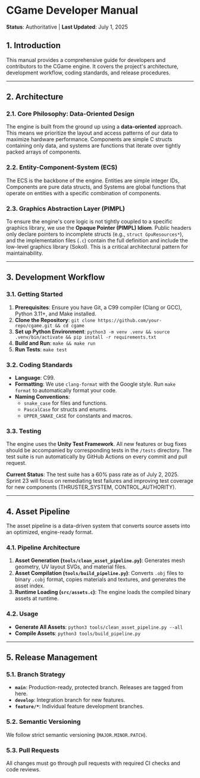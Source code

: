 # CGame Developer Manual

**Status**: Authoritative | **Last Updated**: July 1, 2025

## 1. Introduction

This manual provides a comprehensive guide for developers and contributors to the CGame engine. It covers the project's architecture, development workflow, coding standards, and release procedures.

---

## 2. Architecture

### 2.1. Core Philosophy: Data-Oriented Design

The engine is built from the ground up using a **data-oriented** approach. This means we prioritize the layout and access patterns of our data to maximize hardware performance. Components are simple C structs containing only data, and systems are functions that iterate over tightly packed arrays of components.

### 2.2. Entity-Component-System (ECS)

The ECS is the backbone of the engine. Entities are simple integer IDs, Components are pure data structs, and Systems are global functions that operate on entities with a specific combination of components.

### 2.3. Graphics Abstraction Layer (PIMPL)

To ensure the engine's core logic is not tightly coupled to a specific graphics library, we use the **Opaque Pointer (PIMPL) Idiom**. Public headers only declare pointers to incomplete structs (e.g., `struct GpuResources*`), and the implementation files (`.c`) contain the full definition and include the low-level graphics library (Sokol). This is a critical architectural pattern for maintainability.

---

## 3. Development Workflow

### 3.1. Getting Started

1.  **Prerequisites**: Ensure you have Git, a C99 compiler (Clang or GCC), Python 3.11+, and Make installed.
2.  **Clone the Repository**: `git clone https://github.com/your-repo/cgame.git && cd cgame`
3.  **Set up Python Environment**: `python3 -m venv .venv && source .venv/bin/activate && pip install -r requirements.txt`
4.  **Build and Run**: `make && make run`
5.  **Run Tests**: `make test`

### 3.2. Coding Standards

*   **Language**: C99.
*   **Formatting**: We use `clang-format` with the Google style. Run `make format` to automatically format your code.
*   **Naming Conventions**:
    *   `snake_case` for files and functions.
    *   `PascalCase` for structs and enums.
    *   `UPPER_SNAKE_CASE` for constants and macros.

### 3.3. Testing

The engine uses the **Unity Test Framework**. All new features or bug fixes should be accompanied by corresponding tests in the `/tests` directory. The test suite is run automatically by GitHub Actions on every commit and pull request.

**Current Status**: The test suite has a 60% pass rate as of July 2, 2025. Sprint 23 will focus on remediating test failures and improving test coverage for new components (THRUSTER_SYSTEM, CONTROL_AUTHORITY).

---

## 4. Asset Pipeline

The asset pipeline is a data-driven system that converts source assets into an optimized, engine-ready format.

### 4.1. Pipeline Architecture

1.  **Asset Generation (`tools/clean_asset_pipeline.py`)**: Generates mesh geometry, UV layout SVGs, and material files.
2.  **Asset Compilation (`tools/build_pipeline.py`)**: Converts `.obj` files to binary `.cobj` format, copies materials and textures, and generates the asset index.
3.  **Runtime Loading (`src/assets.c`)**: The engine loads the compiled binary assets at runtime.

### 4.2. Usage

*   **Generate All Assets**: `python3 tools/clean_asset_pipeline.py --all`
*   **Compile Assets**: `python3 tools/build_pipeline.py`

---

## 5. Release Management

### 5.1. Branch Strategy

*   **`main`**: Production-ready, protected branch. Releases are tagged from here.
*   **`develop`**: Integration branch for new features.
*   **`feature/*`**: Individual feature development branches.

### 5.2. Semantic Versioning

We follow strict semantic versioning (`MAJOR.MINOR.PATCH`).

### 5.3. Pull Requests

All changes must go through pull requests with required CI checks and code reviews.
